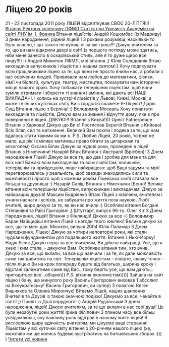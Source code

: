 # Ліцею 20 років
21 - 22 листопада 2011 року ЛІЦЕЙ відсвяткував СВОЄ 20-ЛІТТЯ!!!
[Вітання Ректора колективу ЛФМЛ ](http://www.lnu.edu.ua/news/vit_rect_licey-11-11.htm)
[ Стаття про Урочисту Академію на сайті ЛНУ ім. І. Франка](http://www.lnu.edu.ua/news/uvil_licey-11-11.htm)
Вітання ліцеїстів:
Андрій Коцюмбас (із Мадриду)
З днем народження, рідний ліцей!!! З роками розумієш, наскільки то було класно, і що такого не купиш ні за які гроші!!!
Дякую вчителям за то, що ви нам відкрили двері в світ! (з першого погляду може здатись, ніби мене занесло в оскарівський стиль, але я то дуже щиро все пишу!!!) :)
Андрій Микитюк
ЛФМЛ, мої вітання ;)
Юлія Солодовнік
Вітаю викладачів випускників і ліцеїстів з нашим святом!:)
Хочу подякувати всім працівниками ліцею за те, що вони не просто вчили нас, а робили з нас освічених людей. Прививали нам любов до математики, фізики, хімії чи біології, культури, театру, мистецтва, показувати нам історичні місця нашого краю.
Хочу побажати теперішнім ліцеїстам, щоб вони зуміли отримати і зберегти ті знання і вміння, які дають всі НАШІ ВИКЛАДАЧІ. І колись на зустрічі ліцеїстів у Львові, Києві, Москві, а може і в інших куточках світу Ви з гордістю скажете Я-Ліцеїст!
Дарія Сущ
Вітання ліцею з Берліна! :)
Володимир Москаль
Хочу привітати викладачів та ліцеїстів. Дякую вам за знання і відчуття дому, яке є при поверненні в ліцей. ДЯКУЮ!!! Вітання з Києва!)))
Орест Fatherpeace
Вітання з Харкова! Дякую що Ви є!
Ростислав Берегій
Вітання з Кийова) Всіх благ, сил та натхнення. Великий Вам поклін і подяка за те, що нам вдалось стати такими як ми є.
P.S. Любий Ліцей, 20 років, то вже не мало, ще рік і сміливо матимеш право бігати за цигарками та алкоголем)
Оксана Білик
Дякую за чудові роки, проведені в ліцеї! Вітання з Німеччини!
Назарій Вітак
Вітання з Австралії (Брісбен)! З Днем народження Ліцей! Дякую за все те, що дав і зробив для мене та для всіх нас! Бажаю всім викладачам та всім ліцеїстам, колишнім, теперішнім та прийдешнім, лише найкращого: щоб Ваші задуми та мрії перетворювались у реальність, щоб завжди знаходились сили та можливості і просто щоб з кожним роком Ліцейська сім’я ставала все більша та дружніша :)
Назарій Саліш
Вітання з Німеччини (Бонн)! Велике вітання всім теперішнім ліцеїстам, випускникам і викладачам! Дякую за найкращих друзів!
Максим Бодрієнко
Вітаю Ліцей з ювілеєм, вчителям і учням наснаги і успіхів, не забувати про життя поза наукою. Любі вчителі, щиро дякую за те, як ви нас вчили :) Особливі вітання Богдані Степанівні та Раїсі Григорівні ;) Штутгарт, випуск 96-го.
Олег Кіт
З Днем Народження, ліцей! Вітання з Фінляндії! Дякую за все =)
Володимир Баран
Найщиріші вітання Ліцей з нагоди твого ювілею! Велике дякую за все, що ти мені дав. Мюнхен, випуск 2004
Юлія Паламар
З Днем Народження, Ліцею! Дякую за чотири неповторні роки, які стали чудовим фундаментом для подальшого життя. Вітання з Нью-Йорку!
Надія Бісик
Дякую перш за все вчителям, Ви дійсно найкращі. Усе, що я знаю і ким стала, - дякуючи Вам. Особливе вітання тим, хто вчив.
Дякую за все, що вклали, за все що навчили і за те, як дали можливість саме так дивитись на світ.
Теперішнім ліцеїстам – повірте, скажу точно - після ліцею Ви на крок попереду будете від багатьох, ширина кроку і відстані залежатиме саме від Вас...тому беріть усе, що вам дають... пригодиться все...обіцяю)))
P.S. вітання економістам))))) Зайшла на сайт ліцею і бачу, що минулого року Василь Григорович виховав 1 абсолют на Всеукраїнську! Василь Григорович, ви супер)
З повагою Євген Вишняков та Оленка Мирончук)
Вітаємо Ліцей, наших шановних Вчителів та Друзів із такою значною подією! Дякуємо за все, чекайте в гості! ;) Привіт із Долгопрудного! :)
Андрій Рудавський
З днем народження, ліцей! Дякую вчителям, за те що вклали в нас свої душі!
Це були незабутні роки життя!
Ірина Філіпович
З плином часу все більш усвідомлюєш, яку важливу роль відіграв в нашому житті ліцей! Я висловлюю щиру вдячність вчителям, ми цінуємо ваші старання! Ліцеїстам у всі куточки світу вітання з 20-річчям нашого ліцею (хе, можливо ми ще колись будемо зустрічатись на батьківських зборах :))) )
[Читати усі новини](/news)

